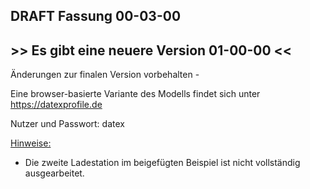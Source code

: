 ## DRAFT Fassung 00-03-00 
## >> Es gibt eine neuere Version 01-00-00 << 

Änderungen zur finalen Version vorbehalten -<br>

Eine browser-basierte Variante des Modells findet sich unter
https://datexprofile.de

Nutzer und Passwort: datex

<ins>Hinweise:</ins>

* Die zweite Ladestation im beigefügten Beispiel ist nicht vollständig ausgearbeitet.
